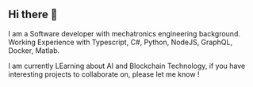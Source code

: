 ## Hi there 👋

<!--
**MarcelWeeske/MarcelWeeske** is a ✨ _special_ ✨ repository because its `README.md` (this file) appears on your GitHub profile.

Here are some ideas to get you started:

- 🔭 I’m currently working on ...
- 🌱 I’m currently learning ...
- 👯 I’m looking to collaborate on ...
- 🤔 I’m looking for help with ...
- 💬 Ask me about ...
- 📫 How to reach me: ...
- ⚡ Fun fact: ...
-->

I am a Software developer with mechatronics engineering background. Working Experience with Typescript, C#, Python, NodeJS, GraphQL, Docker, Matlab.

I am currently LEarning about AI and Blockchain Technology, if you have interesting projects to collaborate on, please let me know ! 

